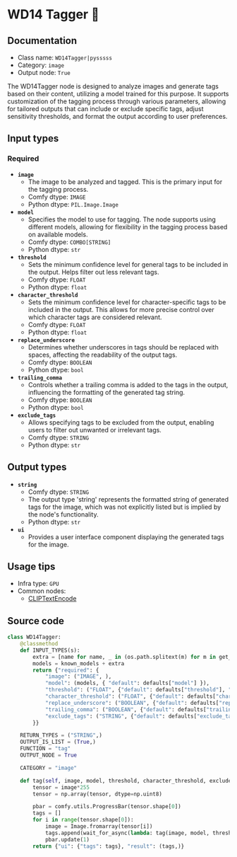 # WD14 Tagger 🐍
## Documentation
- Class name: `WD14Tagger|pysssss`
- Category: `image`
- Output node: `True`

The WD14Tagger node is designed to analyze images and generate tags based on their content, utilizing a model trained for this purpose. It supports customization of the tagging process through various parameters, allowing for tailored outputs that can include or exclude specific tags, adjust sensitivity thresholds, and format the output according to user preferences.
## Input types
### Required
- **`image`**
    - The image to be analyzed and tagged. This is the primary input for the tagging process.
    - Comfy dtype: `IMAGE`
    - Python dtype: `PIL.Image.Image`
- **`model`**
    - Specifies the model to use for tagging. The node supports using different models, allowing for flexibility in the tagging process based on available models.
    - Comfy dtype: `COMBO[STRING]`
    - Python dtype: `str`
- **`threshold`**
    - Sets the minimum confidence level for general tags to be included in the output. Helps filter out less relevant tags.
    - Comfy dtype: `FLOAT`
    - Python dtype: `float`
- **`character_threshold`**
    - Sets the minimum confidence level for character-specific tags to be included in the output. This allows for more precise control over which character tags are considered relevant.
    - Comfy dtype: `FLOAT`
    - Python dtype: `float`
- **`replace_underscore`**
    - Determines whether underscores in tags should be replaced with spaces, affecting the readability of the output tags.
    - Comfy dtype: `BOOLEAN`
    - Python dtype: `bool`
- **`trailing_comma`**
    - Controls whether a trailing comma is added to the tags in the output, influencing the formatting of the generated tag string.
    - Comfy dtype: `BOOLEAN`
    - Python dtype: `bool`
- **`exclude_tags`**
    - Allows specifying tags to be excluded from the output, enabling users to filter out unwanted or irrelevant tags.
    - Comfy dtype: `STRING`
    - Python dtype: `str`
## Output types
- **`string`**
    - Comfy dtype: `STRING`
    - The output type 'string' represents the formatted string of generated tags for the image, which was not explicitly listed but is implied by the node's functionality.
    - Python dtype: `str`
- **`ui`**
    - Provides a user interface component displaying the generated tags for the image.
## Usage tips
- Infra type: `GPU`
- Common nodes:
    - [CLIPTextEncode](../../Comfy/Nodes/CLIPTextEncode.md)



## Source code
```python
class WD14Tagger:
    @classmethod
    def INPUT_TYPES(s):
        extra = [name for name, _ in (os.path.splitext(m) for m in get_installed_models()) if name not in known_models]
        models = known_models + extra
        return {"required": {
            "image": ("IMAGE", ),
            "model": (models, { "default": defaults["model"] }),
            "threshold": ("FLOAT", {"default": defaults["threshold"], "min": 0.0, "max": 1, "step": 0.05}),
            "character_threshold": ("FLOAT", {"default": defaults["character_threshold"], "min": 0.0, "max": 1, "step": 0.05}),
            "replace_underscore": ("BOOLEAN", {"default": defaults["replace_underscore"]}),
            "trailing_comma": ("BOOLEAN", {"default": defaults["trailing_comma"]}),
            "exclude_tags": ("STRING", {"default": defaults["exclude_tags"]}),
        }}

    RETURN_TYPES = ("STRING",)
    OUTPUT_IS_LIST = (True,)
    FUNCTION = "tag"
    OUTPUT_NODE = True

    CATEGORY = "image"

    def tag(self, image, model, threshold, character_threshold, exclude_tags="", replace_underscore=False, trailing_comma=False):
        tensor = image*255
        tensor = np.array(tensor, dtype=np.uint8)

        pbar = comfy.utils.ProgressBar(tensor.shape[0])
        tags = []
        for i in range(tensor.shape[0]):
            image = Image.fromarray(tensor[i])
            tags.append(wait_for_async(lambda: tag(image, model, threshold, character_threshold, exclude_tags, replace_underscore, trailing_comma)))
            pbar.update(1)
        return {"ui": {"tags": tags}, "result": (tags,)}

```
